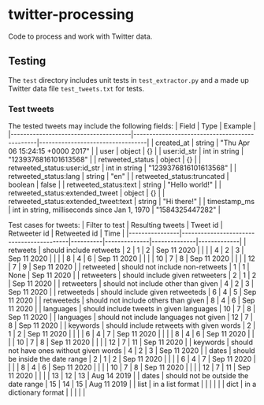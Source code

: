 # twitter-processing
Code to process and work with Twitter data.
## Testing
The `test` directory includes unit tests in `test_extractor.py` and a made up Twitter data file `test_tweets.txt` for tests.
### Test tweets
The tested tweets may include the following fields:
| Field                                | Type                                          | Example                          |
|--------------------------------------|-----------------------------------------------|----------------------------------|
| created_at                           | string                                        | "Thu Apr 06 15:24:15 +0000 2017" |
| user                                 | object                                        | {}                               |
| user:id_str                          | int in string                                 | "1239376816101613568"            |
| retweeted_status                     | object                                        | {}                               |
| retweeted_status:user:id_str         | int in string                                 | "1239376816101613568"            |
| retweeted_status:lang                | string                                        | "en"                             |
| retweeted_status:truncated           | boolean                                       | false                            |
| retweeted_status:text                | string                                        | "Hello world!"                   |
| retweeted_status:extended_tweet      | object                                        | {}                               |
| retweeted_status:extended_tweet:text | string                                        | "Hi there!"                      |
| timestamp_ms                         | int in string, milliseconds since Jan 1, 1970 | "1584325447282"                  |

Test cases for tweets:
| Filter to test | Resulting tweets                         | Tweet id | Retweeter id | Retweeted id | Time        |
|----------------|------------------------------------------|----------|--------------|--------------|-------------|
| retweets       | should include retweets                  |        2 |            1 |            2 | Sep 11 2020 |
|                |                                          |        4 |            2 |            3 | Sep 11 2020 |
|                |                                          |        8 |            4 |            6 | Sep 11 2020 |
|                |                                          |       10 |            7 |            8 | Sep 11 2020 |
|                |                                          |       12 |            7 |            9 | Sep 11 2020 |
| retweeted      | should not include non-retweets          |        1 |            1 |         None | Sep 11 2020 |
| retweeters     | should include given retweeters          |        2 |            1 |            2 | Sep 11 2020 |
| retweeters     | should not include other than given      |        4 |            2 |            3 | Sep 11 2020 |
| retweeteds     | should include given retweeteds          |        6 |            4 |            5 | Sep 11 2020 |
| retweeteds     | should not include others than given     |        8 |            4 |            6 | Sep 11 2020 |
| languages      | should include tweets in given languages |       10 |            7 |            8 | Sep 11 2020 |
| languages      | should not include languages not given   |       12 |            7 |            8 | Sep 11 2020 |
| keywords       | should include retweets with given words |        2 |            1 |            2 | Sep 11 2020 |
|                |                                          |        6 |            4 |            7 | Sep 11 2020 |
|                |                                          |        8 |            4 |            6 | Sep 11 2020 |
|                |                                          |       10 |            7 |            8 | Sep 11 2020 |
|                |                                          |       12 |            7 |           11 | Sep 11 2020 |
| keywords       | should not have ones without given words |        4 |            2 |            3 | Sep 11 2020 |
| dates          | should be inside the date range          |        2 |            1 |            2 | Sep 11 2020 |
|                |                                          |        6 |            4 |            7 | Sep 11 2020 |
|                |                                          |        8 |            4 |            6 | Sep 11 2020 |
|                |                                          |       10 |            7 |            8 | Sep 11 2020 |
|                |                                          |       12 |            7 |           11 | Sep 11 2020 |
|                |                                          |       13 |           12 |           13 | Aug 14 2019 |
| dates          | should not be outside the date range     |       15 |           14 |           15 | Aug 11 2019 |
| list           | in a list format                         |          |              |              |             |
| dict           | in a dictionary format                   |          |              |              |             |
